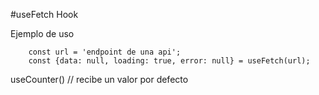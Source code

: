 #useFetch Hook

Ejemplo de uso
```
    const url = 'endpoint de una api';
    const {data: null, loading: true, error: null} = useFetch(url);
```

useCounter() // recibe un valor por defecto
